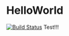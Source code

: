 # HelloWorld
[![Build Status](https://travis-ci.com/ZhenhanGong/HelloWorld.svg?branch=master)](https://travis-ci.com/ZhenhanGong/HelloWorld)
Test!!!
